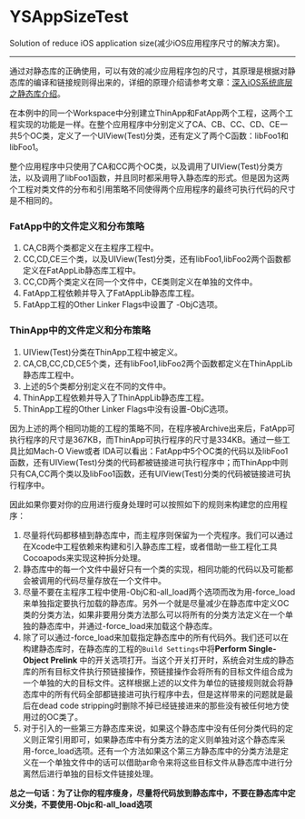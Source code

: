 # YSAppSizeTest
Solution of reduce iOS application size(减少iOS应用程序尺寸的解决方案)。

---

通过对静态库的正确使用，可以有效的减少应用程序包的尺寸，其原理是根据对静态库的编译和链接规则得出来的，详细的原理介绍请参考文章：[深入iOS系统底层之静态库介绍](https://www.jianshu.com/p/ef3415255808)。

在本例中的同一个Workspace中分别建立ThinApp和FatApp两个工程，这两个工程实现的功能是一样。在整个应用程序中分别定义了CA、CB、CC、CD、CE一共5个OC类，定义了一个UIView(Test)分类，还有定义了两个C函数：libFoo1和libFoo1。

整个应用程序中只使用了CA和CC两个OC类，以及调用了UIView(Test)分类方法，以及调用了libFoo1函数，并且同时都采用导入静态库的形式。但是因为这两个工程对类文件的分布和引用策略不同使得两个应用程序的最终可执行代码的尺寸是不相同的。

### FatApp中的文件定义和分布策略
1. CA,CB两个类都定义在主程序工程中。
2. CC,CD,CE三个类，以及UIView(Test)分类，还有libFoo1,libFoo2两个函数都定义在FatAppLib静态库工程中。
3. CC,CD两个类定义在同一个文件中，CE类则定义在单独的文件中。
3. FatApp工程依赖并导入了FatAppLib静态库工程。
4. FatApp工程的Other Linker Flags中设置了 -ObjC选项。

### ThinApp中的文件定义和分布策略
1. UIView(Test)分类在ThinApp工程中被定义。
2. CA,CB,CC,CD,CE5个类，还有libFoo1,libFoo2两个函数都定义在ThinAppLib静态库工程中。
3. 上述的5个类都分别定义在不同的文件中。
4. ThinApp工程依赖并导入了ThinAppLib静态库工程。
5. ThinApp工程的Other Linker Flags中没有设置-ObjC选项。


因为上述的两个相同功能的工程的策略不同，在程序被Archive出来后，FatApp可执行程序的尺寸是367KB，而ThinApp可执行程序的尺寸是334KB。通过一些工具比如Mach-O View或者 IDA可以看出：FatApp中5个OC类的代码以及libFoo1函数，还有UIView(Test)分类的代码都被链接进可执行程序中；而ThinApp中则只有CA,CC两个类以及libFoo1函数，还有UIView(Test)分类的代码被链接进可执行程序中。

因此如果你要对你的应用进行瘦身处理时可以按照如下的规则来构建您的应用程序：

1. 尽量将代码都移植到静态库中，而主程序则保留为一个壳程序。我们可以通过在Xcode中工程依赖来构建和引入静态库工程，或者借助一些工程化工具Cocoapods来实现这种拆分处理。
2. 静态库中的每一个文件中最好只有一个类的实现，相同功能的代码以及可能都会被调用的代码尽量存放在一个文件中。
3. 尽量不要在主程序工程中使用-ObjC和-all_load两个选项而改为用-force_load 来单独指定要执行加载的静态库。另外一个就是尽量减少在静态库中定义OC类的分类方法，如果非要用分类方法那么可以将所有的分类方法定义在一个单独的静态库中，并通过-force_load来加载这个静态库。
4.  除了可以通过-force_load来加载指定静态库中的所有代码外。我们还可以在构建静态库时，在静态库的工程的`Build Settings`中将**Perform Single-Object Prelink** 中的开关选项打开。当这个开关打开时，系统会对生成的静态库的所有目标文件执行预链接操作，预链接操作会将所有的目标文件组合成为一个单独的大的目标文件。这样根据上述的以文件为单位的链接规则就会将静态库中的所有代码全部都链接进可执行程序中去，但是这样带来的问题就是最后在dead code stripping时删除不掉已经链接进来的那些没有被任何地方使用过的OC类了。
5. 对于引入的一些第三方静态库来说，如果这个静态库中没有任何分类代码的定义则正常引用即可，如果静态库中有分类方法的定义则单独对这个静态库采用-force_load选项。还有一个方法如果这个第三方静态库中的分类方法是定义在一个单独文件中的话可以借助ar命令来将这些目标文件从静态库中进行分离然后进行单独的目标文件链接处理。

**总之一句话：为了让你的程序瘦身，尽量将代码放到静态库中，不要在静态库中定义分类，不要使用-Objc和-all_load选项**

